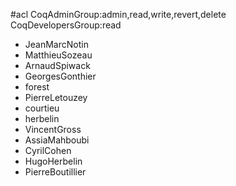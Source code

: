 #acl CoqAdminGroup:admin,read,write,revert,delete CoqDevelopersGroup:read
 * JeanMarcNotin
 * MatthieuSozeau
 * ArnaudSpiwack
 * GeorgesGonthier
 * forest
 * PierreLetouzey
 * courtieu
 * herbelin
 * VincentGross
 * AssiaMahboubi
 * CyrilCohen
 * HugoHerbelin
 * PierreBoutillier
